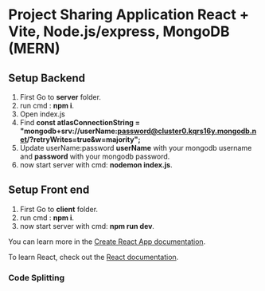 # Project Sharing Application React + Vite, Node.js/express, MongoDB (MERN)

## Setup Backend
1. First Go to **server** folder.
3. run cmd : **npm i**.
2. Open index.js
3. Find **const atlasConnectionString = "mongodb+srv://userName:password@cluster0.kqrs16y.mongodb.net/?retryWrites=true&w=majority";**
4. Update userName:password **userName** with your mongodb username and **password** with your mongodb password.
5. now start server with cmd: **nodemon index.js**.

## Setup Front end
1. First Go to **client** folder.
3. run cmd : **npm i**.
3. now start server with cmd: **npm run dev**.

You can learn more in the [Create React App documentation](https://facebook.github.io/create-react-app/docs/getting-started).

To learn React, check out the [React documentation](https://reactjs.org/).

### Code Splitting
